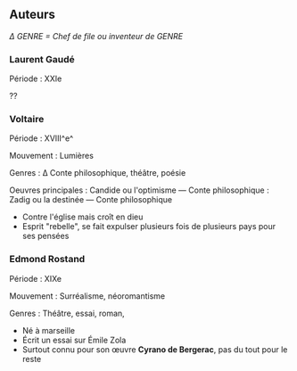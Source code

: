## Auteurs
*&Delta; GENRE = Chef de file ou inventeur de GENRE*
### Laurent Gaudé
Période
    : XXIe 

??

### Voltaire

Période
    : XVIII^e^

Mouvement
    : Lumières

Genres
    : &Delta; Conte philosophique, théâtre, poésie

Oeuvres principales
    : Candide ou l'optimisme &mdash; Conte philosophique
    : Zadig ou la destinée &mdash; Conte philosophique

- Contre l'église mais croît en dieu
- Esprit "rebelle", se fait expulser plusieurs fois de plusieurs pays pour ses pensées


### Edmond Rostand
Période
    : XIXe

Mouvement
    : Surréalisme, néoromantisme

Genres
    : Théâtre, essai, roman, 

- Né à marseille
- Écrit un essai sur Émile Zola
- Surtout connu pour son œuvre __Cyrano de Bergerac__, pas du tout pour le reste 

